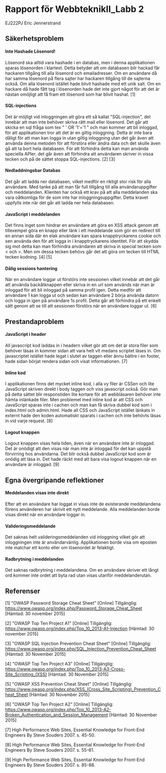 # Rapport för WebbteknikII_Labb 2
EJ222PJ
Eric Jennerstrand 

## Säkerhetsproblem

#### Inte Hashade Lösenord!
Lösenord ska alltid vara hashade i en databas, men i denna applikationen sparas lösenorden i klartext. Detta betyder att om databasen bilr hackad får hackaren tillgång till alla lösenord och emailadresser. Om en användare då har samma lösenord på flera sajter har hackaren tillgång till de sajterna också. Om alla lösenord istället hade blivit hashade med ett unik salt. Om en hackare då hade fått tag i lösenorden hade det inte gjort något för att det är nästan omöjligt att få fram ett lösenord som har blivit hashat.  [1]

#### SQL-injections
Det är möjligt vid inloggningen att göra ett så kallat "SQL-injection", det innebär att man inte behöver skriva rätt mail eller lösenord. Det går att skicka en sql fråga som tex 
" ' OR '1'='1 " och man kommer att bli inloggad, för att applikationen tror att det är en giltig inloggning. Detta är inte bara dåligt för att man kan logga in utan giltig inloggning utan det går även att använda denna metoden för att förstöra eller ändra data och det skulle även gå att ta bort hela databasen. För att förhindra detta kan man använda speciella APIer, det går även att förhindra att användaren skriver in vissa tecken och på de sättet stoppa SQL-injections. [2] [3]

#### Nedladdningsbar Databas
Det går att ladda ner databasen, vilket medför en riktigt stor risk för alla användare. Med tanke på att man får full tillgång till alla användaruppgifter och meddelanden. Klienten har också ett krav på att alla meddelanden ska vara oåtkomliga för de som inte har inloggningsuppgifter. Detta kravet uppfylls inte när det går att ladda ner hela databasen. 

#### JavaScript i meddelanden
Det finns inget som hindrar en användare att göra en XSS attack genom att tillexempel göra en knapp eller länk i ett meddelande som gör en redirect till en annan sida där en elak användare kan spara knapptryckarens cookie och sen använda den för att logga in i knapptryckarens identitet. För att skydda sig mot detta kan man förhindra användaren att skriva in special tecken som < och >. Men om dessa tecken behövs går det att göra om tecken till HTML tecken kodning. [4] [5]

#### Dålig sessions hantering
När en användare loggar ut förstörs inte sessionen vilket innebär att det går att använda backåtknappen eller skriva in en url som används när man är inloggad för att bli inloggad på samma profil igen. Detta medför att användare 1 kan logga ut och sedan kan användare 2 börja använda datorn och logga in igen på användare 1s profil. Detta går att förhindra på ett enkelt sätt genom att se till att sessionen förstörs när en användare loggar ut. [6]

## Prestandaproblem

#### JavaScript i header
All javascript kod laddas in i headern vilket gör att om det är stora filer som behöver läsas in kommer sidan att vara helt vit medans scriptet läses in. Om javascriptet istället hade legat i slutet av <body> taggen eller ännu bättre i en footer, hade sidan börjat rendera sidan och visat informationen. [7]

#### Inline kod
I applikationen finns det mycket inline kod, i alla vy filer är CSSen och lite JavaScript skriven direkt i body taggen och viss javascript också. Gör man på detta sättet blir responstiden lite kortare för att webbläsaren behöver inte hämta inlänkade filer. Men problemet med inline kod är att CSS och JavaScript sparas inte i cachen och man kan få skriva dubbel kod som i index.html och admin.html. Hade all CSS och JavaScript istället länkats in externt hade den koden automatiskt sparats i cachen och inte behövts läsas in vid varje request. [8]

#### Logout knappen
Logout knappen visas hela tiden, även när en användare inte är inloggad. Det är onödigt att den visas när man inte är inloggad för det kan uppstå förvirring hos användarna. Det blir också dubbel JavaScript kod som är onödig att läsa in. Det hade räckt med att bara visa logout knappen när en användare är inloggad. [9]

## Egna övergripande reflektioner 

#### Meddelanden visas inte direkt
Efter att en användare har loggat in visas inte de existerande meddelandena förens använderen har skrivit ett nytt meddelande. Alla meddelanden borde visas direkt när en användare loggar in.

#### Valideringsmeddelande
Det saknas helt valideringsmeddelanden vid inloggning vilket gör att inloggningen inte är användarvänlig. Applikationen borde visa om eposten inte matchar ett konto eller om lösenordet är felaktigt.

#### Radbrytning i meddelanden
Det saknas radbrytning i meddelandena. Om en användare skriver ett långt ord kommer inte ordet att byta rad utan visas utanför meddelanderutan. 

## Referenser 
[1] "OWASP Password Storage Cheat Sheet" [Online] Tillgänglig: https://www.owasp.org/index.php/Password_Storage_Cheat_Sheet
[Hämtad: 30 november 2015]

[2] "OWASP Top Ten Project A1" [Online] Tillgänglig: https://www.owasp.org/index.php/Top_10_2013-A1-Injection
[Hämtad: 30 november 2015]

[3] "OWASP SQL Injection Prevention Cheat Sheet" [Online] Tillgänglig: https://www.owasp.org/index.php/SQL_Injection_Prevention_Cheat_Sheet
[Hämtad: 30 November 2015]

[4] "OWASP Top Ten Project A3" [Online] Tillgänglig: https://www.owasp.org/index.php/Top_10_2013-A3-Cross-Site_Scripting_(XSS)
[Hämtad: 30 November 2015]

[5] "OWASP XSS Prevention Cheat Sheet" [Online] Tillgänglig: https://www.owasp.org/index.php/XSS_(Cross_Site_Scripting)_Prevention_Cheat_Sheet
[Hämtad: 30 November 2015]

[6] "OWASP Top Ten Project A2" [Online] Tillgänglig: https://www.owasp.org/index.php/Top_10_2013-A2-Broken_Authentication_and_Session_Management
[Hämtad: 30 November 2015]

[7] High Performance Web Sites, Essential Knowledge for Front-End Engineers
By Steve Souders 2007. s. 45-50.

[8] High Performance Web Sites, Essential Knowledge for Front-End Engineers
By Steve Souders 2007. s. 55-61.

[9] High Performance Web Sites, Essential Knowledge for Front-End Engineers
By Steve Souders 2007. s. 85-88.
